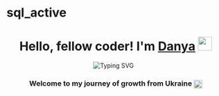 # sql_active
<h1 align="center">Hello, fellow coder! I'm <a href="https://daniilshat.ru/" target="_blank">Danya</a> 
<img src="https://github.com/blackcater/blackcater/raw/main/images/Hi.gif" height="32"/></h1>

<p align="center" style="position: relative;">

  <img 
    src="https://readme-typing-svg.herokuapp.com?font=Fira+Code&weight=800&size=25&pause=1000&color=F751A0&background=FFFFFF00&width=435&lines=Computer+science+student" 
    alt="Typing SVG" 
    style="display: block; margin: 0 auto; position: relative; left: 200px;"
  />

</p>



<h3 align="center">Welcome to my journey of growth from Ukraine <img src="https://flagcdn.com/ua.svg" alt="Ukraine" style="height:20px; vertical-align:middle;" />

